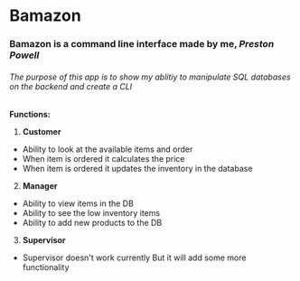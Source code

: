 # **Bamazon**
### Bamazon is a **command line interface** made by me, *Preston Powell*

###### The purpose of this app is to show my ablitiy to manipulate SQL databases on the backend and create a CLI 
**Functions:**
1. **Customer**
  * Ability to look at the available items and order
  * When item is ordered it calculates the price
  * When item is ordered it updates the inventory in the database
2. **Manager**
  * Ability to view items in the DB
  * Ability to see the low inventory items
  * Ability to add new products to the DB
3. **Supervisor**
  * Supervisor doesn't work currently But it will add some more functionality


